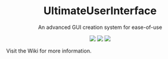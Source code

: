 <div align="center">
  <h1>UltimateUserInterface</h1>
  <p>An advanced GUI creation system for ease-of-use</p>
  
[![](https://jitpack.io/v/IIStarZ4/UltimateUserInterface.svg)](https://jitpack.io/#IIStarZ4/UltimateUserInterface)
<img src="https://api.codiga.io/project/35489/score/svg" />
<img src="https://api.codiga.io/project/35489/status/svg" />
</div>

<p>Visit the Wiki for more information.</p>
